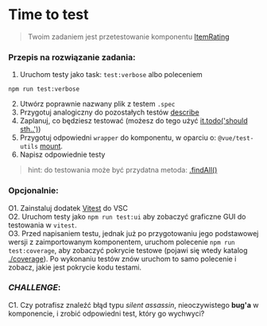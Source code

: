 # Time to test 
              
> Twoim zadaniem jest przetestowanie komponentu [ItemRating](./ItemRating.vue)
                
### Przepis na rozwiązanie zadania:

1. Uruchom testy jako task: `test:verbose` albo poleceniem
```npm
npm run test:verbose
```

2. Utwórz poprawnie nazwany plik z testem `.spec`
3. Przygotuj analogiczny do pozostałych testów [describe](https://vitest.dev/api/#describe)
4. Zaplanuj, co będziesz testować (możesz do tego użyć [it.todo('should sth..')](https://vitest.dev/api/#test-todo)) 
5. Przygotuj odpowiedni `wrapper` do komponentu, w oparciu o: `@vue/test-utils` [mount](https://test-utils.vuejs.org/api/#mount).
6. Napisz odpowiednie testy

> hint: do testowania może być przydatna metoda: [.findAll()](https://test-utils.vuejs.org/api/#findall)

### Opcjonalnie:
O1. Zainstaluj dodatek [Vitest](https://marketplace.visualstudio.com/items?itemName=ZixuanChen.vitest-explorer) do VSC  
O2. Uruchom testy jako `npm run test:ui` aby zobaczyć graficzne GUI do testowania w `vitest`.  
O3. Przed napisaniem testu, jednak już po przygotowaniu jego podstawowej wersji z zaimportowanym komponentem, uruchom polecenie `npm run test:coverage`, aby zobaczyć pokrycie testowe (pojawi się wtedy katalog [./coverage](./coverage)). Po wykonaniu testów znów uruchom to samo polecenie i zobacz, jakie jest pokrycie kodu testami.

### _CHALLENGE_: 
C1. Czy potrafisz znaleźć błąd typu _silent assassin_, nieoczywistego **bug'a** w komponencie, i zrobić odpowiedni test, który go wychwyci?  
